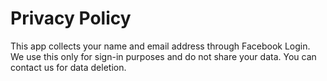 <!DOCTYPE html>
<html>
<head><title>Privacy Policy</title></head>
<body>
  <h1>Privacy Policy</h1>
  <p>This app collects your name and email address through Facebook Login. We use this only for sign-in purposes and do not share your data. You can contact us for data deletion.</p>
</body>
</html>
